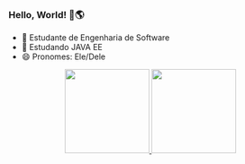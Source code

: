 ### Hello, World! 👋🌎




- 🔭 Estudante de Engenharia de Software
- 🌱 Estudando JAVA EE
- 😄 Pronomes: Ele/Dele




<div align="center">
  <a href="https://github.com/luanmoutinho">
  <img height="150em" src="https://github-readme-stats.vercel.app/api?username=luanmoutinho&show_icons=true&theme=idle&include_all_commits=true&count_private=true"/>
  <img height="150em" src="https://github-readme-stats.vercel.app/api/top-langs/?username=luanmoutinho&layout=compact&langs_count=7&theme=idle"/>
</div>
